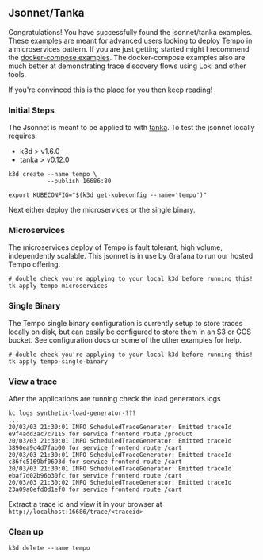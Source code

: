 ## Jsonnet/Tanka

Congratulations!  You have successfully found the jsonnet/tanka examples.  These examples are meant for
advanced users looking to deploy Tempo in a microservices pattern.  If you are just getting started
might I recommend the [docker-compose examples](../docker-compose).  The docker-compose examples also are much
better at demonstrating trace discovery flows using Loki and other tools.

If you're convinced this is the place for you then keep reading!

### Initial Steps

The Jsonnet is meant to be applied to with [tanka](https://github.com/grafana/tanka).  To test the jsonnet locally requires:

- k3d > v1.6.0
- tanka > v0.12.0

```console
k3d create --name tempo \
           --publish 16686:80

export KUBECONFIG="$(k3d get-kubeconfig --name='tempo')"
```

Next either deploy the microservices or the single binary.

### Microservices
The microservices deploy of Tempo is fault tolerant, high volume, independently scalable.  This jsonnet is in use by
Grafana to run our hosted Tempo offering.

```console
# double check you're applying to your local k3d before running this!
tk apply tempo-microservices
```

### Single Binary
The Tempo single binary configuration is currently setup to store traces locally on disk, but can easily be configured to
store them in an S3 or GCS bucket.  See configuration docs or some of the other examples for help.

```console
# double check you're applying to your local k3d before running this!
tk apply tempo-single-binary
```

### View a trace
After the applications are running check the load generators logs
```console
kc logs synthetic-load-generator-???
...
20/03/03 21:30:01 INFO ScheduledTraceGenerator: Emitted traceId e9f4add3ac7c7115 for service frontend route /product
20/03/03 21:30:01 INFO ScheduledTraceGenerator: Emitted traceId 3890ea9c4d7fab00 for service frontend route /cart
20/03/03 21:30:01 INFO ScheduledTraceGenerator: Emitted traceId c36fc5169bf0693d for service frontend route /cart
20/03/03 21:30:01 INFO ScheduledTraceGenerator: Emitted traceId ebaf7d02b96b30fc for service frontend route /cart
20/03/03 21:30:02 INFO ScheduledTraceGenerator: Emitted traceId 23a09a0efd0d1ef0 for service frontend route /cart
```

Extract a trace id and view it in your browser at `http://localhost:16686/trace/<traceid>`

### Clean up
```console
k3d delete --name tempo
```
